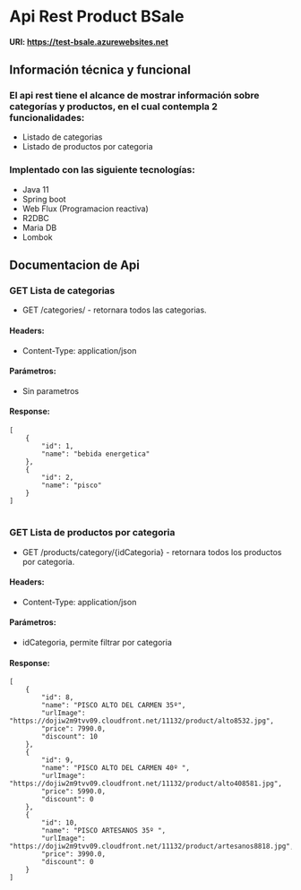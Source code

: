 # Api Rest Product BSale
#### URI: https://test-bsale.azurewebsites.net

## **Información técnica y funcional**

### El api rest tiene el alcance de mostrar información sobre categorías y productos, en el cual contempla 2 funcionalidades:
- Listado de categorias
- Listado de productos por categoria

### Implentado con las siguiente tecnologías:
- Java 11
- Spring boot
- Web Flux (Programacion reactiva)
- R2DBC
- Maria DB
- Lombok

## **Documentacion de Api**

### GET Lista de categorias
- GET /categories/ - retornara todos las categorias.

#### Headers:
- Content-Type: application/json

#### Parámetros:
- Sin parametros

#### Response:
```
[
    {
        "id": 1,
        "name": "bebida energetica"
    },
    {
        "id": 2,
        "name": "pisco"
    }
]
```

# #

### GET Lista de productos por categoria
- GET /products/category/{idCategoria} - retornara todos los productos por categoria.

#### Headers:
- Content-Type: application/json

#### Parámetros:
- idCategoria, permite filtrar por categoria

#### Response:
```
[
    {
        "id": 8,
        "name": "PISCO ALTO DEL CARMEN 35º",
        "urlImage": "https://dojiw2m9tvv09.cloudfront.net/11132/product/alto8532.jpg",
        "price": 7990.0,
        "discount": 10
    },
    {
        "id": 9,
        "name": "PISCO ALTO DEL CARMEN 40º ",
        "urlImage": "https://dojiw2m9tvv09.cloudfront.net/11132/product/alto408581.jpg",
        "price": 5990.0,
        "discount": 0
    },
    {
        "id": 10,
        "name": "PISCO ARTESANOS 35º ",
        "urlImage": "https://dojiw2m9tvv09.cloudfront.net/11132/product/artesanos8818.jpg",
        "price": 3990.0,
        "discount": 0
    }
]
```
